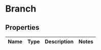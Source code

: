 # Branch

## Properties
Name | Type | Description | Notes
------------ | ------------- | ------------- | -------------
